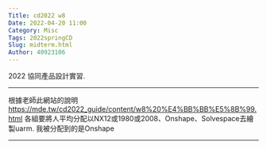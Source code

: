 ```yaml
---
Title: cd2022 w8
Date: 2022-04-20 11:00
Category: Misc
Tags: 2022springCD
Slug: midterm.html
Author: 40923106
---
```


2022 協同產品設計實習.

<!-- PELICAN_END_SUMMARY -->


----
根據老師此網站的說明 https://mde.tw/cd2022_guide/content/w8%20%E4%BB%BB%E5%8B%99.html
各組要將人平均分配以NX12或1980或2008、Onshape、Solvespace去繪製uarm.
我被分配到的是Onshape


----

